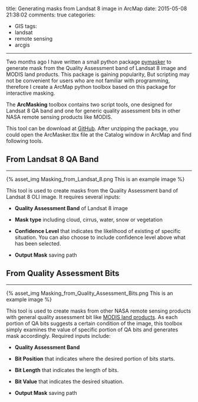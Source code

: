 title: Generating masks from Landsat 8 image in ArcMap
date: 2015-05-08 21:38:02
comments: true
categories:
- GIS
tags:
- landsat
- remote sensing
- arcgis
---

Two months ago I have written a small python package [pymasker](https://github.com/haoliangyu/pymasker) to generate mask from the Quality Assessment band of Landsat 8 image and MODIS land products. This package is gaining popularity, But scripting may not be convenient for users who are not familiar with programming, therefore I create a ArcMap python toolbox based on this package for interactive masking.
<!-- more -->
The **ArcMasking** toolbox contains two script tools, one designed for Landsat 8 QA band and one for generic quality assessment bits in other NASA remote sensing products like MODIS.

This tool can be download at [GitHub](https://github.com/haoliangyu/arcmasker/releases/tag/ArcMasker_0.1). After unzipping the package, you could open the ArcMasker.tbx file at the Catalog window in ArcMap and find following tools.

## From Landsat 8 QA Band

---

{% asset_img Masking_from_Landsat_8.png This is an example image %}

This tool is used to create masks from the Quality Assessment band of Landsat 8 OLI image. It requires several inputs:

* **Quality Assessment Band** of Landsat 8 image

* **Mask type** including cloud, cirrus, water, snow or vegetation

* **Confidence Level** that indicates the likelihood of existing of specific situation. You can also choose to include confidence level above what has been selected.

* **Output Mask** saving path

## From Quality Assessment Bits

---

{% asset_img Masking_from_Quality_Assessment_Bits.png This is an example image %}

This tool is used to create masks from other NASA remote sensing products with general quality assessment bit like [MODIS land products](https://github.com/haoliangyu/pymasker/wiki/MODIS-use-sample). As each portion of QA bits suggests a certain condition of the image, this toolbox simply examines the value of specific portion of QA bits and generates mask accordingly. Required inputs include:

* **Quality Assessment Band**

* **Bit Position** that indicates where the desired portion of bits starts.

* **Bit Length** that indicates the length of bits.

* **Bit Value** that indicates the desired situation.

* **Output Mask** saving path
